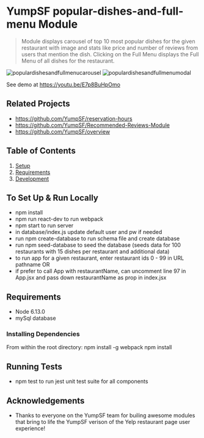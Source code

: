 # YumpSF popular-dishes-and-full-menu Module

> Module displays carousel of top 10 most popular dishes for the given restaurant with image and stats like price and number of reviews from users that mention the dish. Clicking on the Full Menu displays the Full Menu of all dishes for the restaurant. 

![populardishesandfullmenucarousel](https://user-images.githubusercontent.com/29344313/50660628-54bfbf00-0f55-11e9-8689-2bb5604affa7.png)
![populardishesandfullmenumodal](https://user-images.githubusercontent.com/29344313/50660654-6d2fd980-0f55-11e9-9a6d-0d11aef2ed6e.png)

See demo at https://youtu.be/E7p8BuHpOmo

## Related Projects
  - https://github.com/YumpSF/reservation-hours
  - https://github.com/YumpSF/Recommended-Reviews-Module
  - https://github.com/YumpSF/overview

## Table of Contents
1. [Setup](#Setup)
2. [Requirements](#requirements)
3. [Development](#development)

## To Set Up & Run Locally
 - npm install
 - npm run react-dev to run webpack
 - npm start to run server
 - in database/index.js update default user and pw if needed
 - run npm create-database to run schema file and create database
 - run npm seed-database to seed the database (seeds data for 100 restaurants with 15 dishes per restaurant and additional data)
 - to run app for a given restaurant, enter restaurant ids 0 - 99 in URL pathname OR
 - if prefer to call App with restaurantName, can uncomment line 97 in App.jsx and pass down restaurantName as prop in index.jsx

## Requirements
- Node 6.13.0 
- mySql database 

### Installing Dependencies

From within the root directory:
npm install -g webpack
npm install

## Running Tests
- npm test to run jest unit test suite for all components 

## Acknowledgements
- Thanks to everyone on the YumpSF team for builing awesome modules that bring to life the YumpSF verison of the Yelp restaurant page user experience! 

